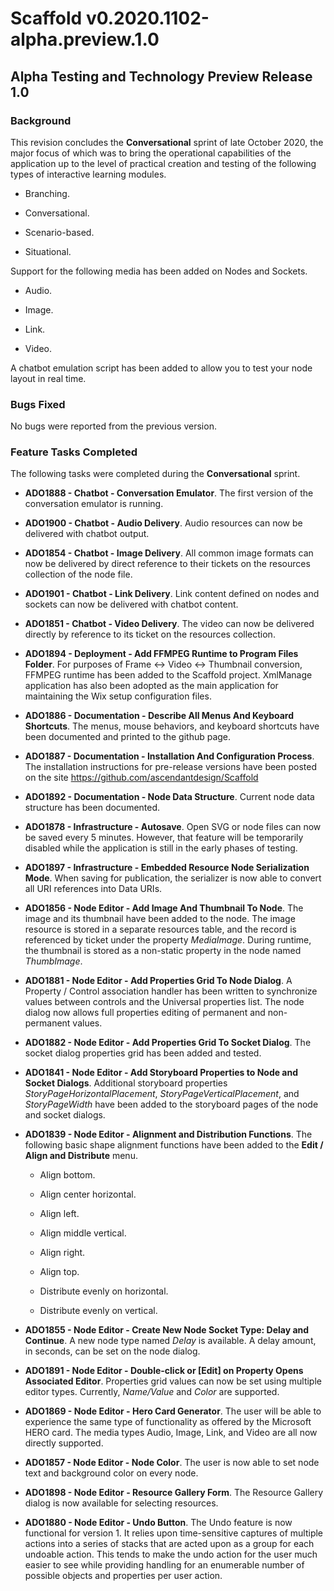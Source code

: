 Scaffold v0.2020.1102-alpha.preview.1.0
=======================================

Alpha Testing and Technology Preview Release 1.0
------------------------------------------------

### Background

This revision concludes the **Conversational** sprint of late October
2020, the major focus of which was to bring the operational capabilities
of the application up to the level of practical creation and testing of
the following types of interactive learning modules.

-   Branching.

-   Conversational.

-   Scenario-based.

-   Situational.

Support for the following media has been added on Nodes and Sockets.

-   Audio.

-   Image.

-   Link.

-   Video.

A chatbot emulation script has been added to allow you to test your node
layout in real time.

### Bugs Fixed

No bugs were reported from the previous version.

### Feature Tasks Completed

The following tasks were completed during the **Conversational** sprint.

-   **ADO1888 - Chatbot - Conversation Emulator**. The first version of
    the conversation emulator is running.

-   **ADO1900 - Chatbot - Audio Delivery**. Audio resources can now be
    delivered with chatbot output.

-   **ADO1854 - Chatbot - Image Delivery**. All common image formats can
    now be delivered by direct reference to their tickets on the
    resources collection of the node file.

-   **ADO1901 - Chatbot - Link Delivery**. Link content defined on nodes
    and sockets can now be delivered with chatbot content.

-   **ADO1851 - Chatbot - Video Delivery**. The video can now be
    delivered directly by reference to its ticket on the resources
    collection.

-   **ADO1894 - Deployment - Add FFMPEG Runtime to Program Files
    Folder**. For purposes of Frame &lt;-&gt; Video &lt;-&gt; Thumbnail
    conversion, FFMPEG runtime has been added to the Scaffold project.
    XmlManage application has also been adopted as the main application
    for maintaining the Wix setup configuration files.

-   **ADO1886 - Documentation - Describe All Menus And Keyboard
    Shortcuts**. The menus, mouse behaviors, and keyboard shortcuts have
    been documented and printed to the github page.

-   **ADO1887 - Documentation - Installation And Configuration
    Process**. The installation instructions for pre-release versions
    have been posted on the site
    <https://github.com/ascendantdesign/Scaffold>

-   **ADO1892 - Documentation - Node Data Structure**. Current node data
    structure has been documented.

-   **ADO1878 - Infrastructure - Autosave**. Open SVG or node files can
    now be saved every 5 minutes. However, that feature will be
    temporarily disabled while the application is still in the early
    phases of testing.

-   **ADO1897 - Infrastructure - Embedded Resource Node Serialization
    Mode**. When saving for publication, the serializer is now able to
    convert all URI references into Data URIs.

-   **ADO1856 - Node Editor - Add Image And Thumbnail To Node**. The
    image and its thumbnail have been added to the node. The image
    resource is stored in a separate resources table, and the record is
    referenced by ticket under the property *MediaImage*. During
    runtime, the thumbnail is stored as a non-static property in the
    node named *ThumbImage*.

-   **ADO1881 - Node Editor - Add Properties Grid To Node Dialog**. A
    Property / Control association handler has been written to
    synchronize values between controls and the Universal properties
    list. The node dialog now allows full properties editing of
    permanent and non-permanent values.

-   **ADO1882 - Node Editor - Add Properties Grid To Socket Dialog**.
    The socket dialog properties grid has been added and tested.

-   **ADO1841 - Node Editor - Add Storyboard Properties to Node and
    Socket Dialogs**. Additional storyboard properties
    *StoryPageHorizontalPlacement*, *StoryPageVerticalPlacement*, and
    *StoryPageWidth* have been added to the storyboard pages of the node
    and socket dialogs.

-   **ADO1839 - Node Editor - Alignment and Distribution Functions**.
    The following basic shape alignment functions have been added to the
    **Edit / Align and Distribute** menu.

    -   Align bottom.

    -   Align center horizontal.

    -   Align left.

    -   Align middle vertical.

    -   Align right.

    -   Align top.

    -   Distribute evenly on horizontal.

    -   Distribute evenly on vertical.

-   **ADO1855 - Node Editor - Create New Node Socket Type: Delay and
    Continue**. A new node type named *Delay* is available. A delay
    amount, in seconds, can be set on the node dialog.

-   **ADO1891 - Node Editor - Double-click or \[Edit\] on Property Opens
    Associated Editor**. Properties grid values can now be set using
    multiple editor types. Currently, *Name/Value* and *Color* are
    supported.

-   **ADO1869 - Node Editor - Hero Card Generator**. The user will be
    able to experience the same type of functionality as offered by the
    Microsoft HERO card. The media types Audio, Image, Link, and Video
    are all now directly supported.

-   **ADO1857 - Node Editor - Node Color**. The user is now able to set
    node text and background color on every node.

-   **ADO1898 - Node Editor - Resource Gallery Form**. The Resource
    Gallery dialog is now available for selecting resources.

-   **ADO1880 - Node Editor - Undo Button**. The Undo feature is now
    functional for version 1. It relies upon time-sensitive captures of
    multiple actions into a series of stacks that are acted upon as a
    group for each undoable action. This tends to make the undo action
    for the user much easier to see while providing handling for an
    enumerable number of possible objects and properties per user
    action.
